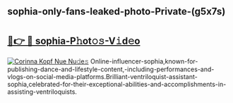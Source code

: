 ## sophia-only-fans​-leaked-photo​-Private-(g5x7s)


# <h2><a href="https://mediaupload.pro?title=sophia&ref=git">🔗👉 🔴 sophia-P𝚑ot𝚘𝚜-V𝚒d𝚎o</a></h2>

[![Corinna Kopf Nue Nu𝚍e𝚜](https://i.imgur.com/0qMVB7G.gif)](https://mediaupload.pro?title=sophia&ref=git)
Online-influencer-sophia,known-for-publishing-dance-and-lifestyle-content,-including-performances-and-vlogs-on-social-media-platforms.Brilliant-ventriloquist-assistant-sophia,celebrated-for-their-exceptional-abilities-and-accomplishments-in-assisting-ventriloquists.  